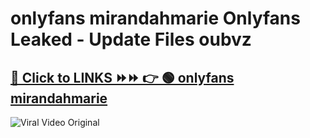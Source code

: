 
 # onlyfans mirandahmarie Onlyfans Leaked - Update Files oubvz

## <h2><a href="https://clipsfans.com/onlyfans_mirandahmarie&ref=git">🔗 Click to LINKS ⏩⏩ 👉 🟢 onlyfans mirandahmarie </a></h2>

<a href="https://clipsfans.com/onlyfans_mirandahmarie&ref=git" rel="nofollow" data-target="animated-image.originalLink"><img src="https://i.ibb.co.com/xMMVF88/686577567.gif" alt="Viral Video Original" style="max-width: 100%; display: inline-block;" data-target="animated-image.originalImage"></a>

